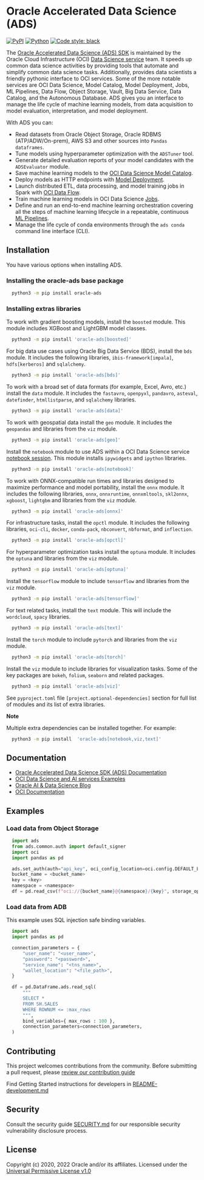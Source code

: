 # Oracle Accelerated Data Science (ADS)

[![PyPI](https://img.shields.io/pypi/v/oracle-ads.svg?style=for-the-badge&logo=pypi&logoColor=white)](https://pypi.org/project/oracle-ads/) [![Python](https://img.shields.io/pypi/pyversions/oracle-ads.svg?style=for-the-badge&logo=pypi&logoColor=white)](https://pypi.org/project/oracle-ads/) [![Code style: black](https://img.shields.io/badge/code%20style-black-000000.svg?style=for-the-badge&logo=pypi&logoColor=white)](https://github.com/ambv/black)


The [Oracle Accelerated Data Science (ADS) SDK](https://accelerated-data-science.readthedocs.io/en/latest/index.html) is maintained by the Oracle Cloud Infrastructure (OCI) [Data Science service](https://docs.oracle.com/en-us/iaas/data-science/using/data-science.htm) team. It speeds up common data science activities by providing tools that automate and simplify common data science tasks. Additionally, provides data scientists a friendly pythonic interface to OCI services. Some of the more notable services are OCI Data Science, Model Catalog, Model Deployment, Jobs, ML Pipelines, Data Flow, Object Storage, Vault, Big Data Service, Data Catalog, and the Autonomous Database. ADS gives you an interface to manage the life cycle of machine learning models, from data acquisition to model evaluation, interpretation, and model deployment.

With ADS you can:

- Read datasets from Oracle Object Storage, Oracle RDBMS (ATP/ADW/On-prem), AWS S3 and other sources into `Pandas dataframes`.
- Tune models using hyperparameter optimization with the `ADSTuner` tool.
- Generate detailed evaluation reports of your model candidates with the `ADSEvaluator` module.
- Save machine learning models to the [OCI Data Science Model Catalog](https://docs.oracle.com/en-us/iaas/data-science/using/models-about.htm).
- Deploy models as HTTP endpoints with [Model Deployment](https://docs.oracle.com/en-us/iaas/data-science/using/model-dep-about.htm).
- Launch distributed ETL, data processing, and model training jobs in Spark with [OCI Data Flow](https://docs.oracle.com/en-us/iaas/data-flow/using/home.htm).
- Train machine learning models in OCI Data Science [Jobs](https://docs.oracle.com/en-us/iaas/data-science/using/jobs-about.htm).
- Define and run an end-to-end machine learning orchestration covering all the steps of machine learning lifecycle in a repeatable, continuous [ML Pipelines](https://accelerated-data-science.readthedocs.io/en/latest/user_guide/pipeline/overview.html#).
- Manage the life cycle of conda environments through the `ads conda` command line interface (CLI).

## Installation

You have various options when installing ADS.

### Installing the oracle-ads base package

```bash
  python3 -m pip install oracle-ads
```

### Installing extras libraries

To work with gradient boosting models, install the `boosted` module. This module includes XGBoost and LightGBM model classes.

```bash
  python3 -m pip install 'oracle-ads[boosted]'
```

For big data use cases using Oracle Big Data Service (BDS), install the `bds` module. It includes the following libraries, `ibis-framework[impala]`, `hdfs[kerberos]` and `sqlalchemy`.

```bash
  python3 -m pip install 'oracle-ads[bds]'
```

To work with a broad set of data formats (for example, Excel, Avro, etc.) install the `data` module. It includes the `fastavro`, `openpyxl`, `pandavro`, `asteval`, `datefinder`, `htmllistparse`, and `sqlalchemy` libraries.

```bash
  python3 -m pip install 'oracle-ads[data]'
```

To work with geospatial data install the `geo` module. It includes the `geopandas` and libraries from the `viz` module.

```bash
  python3 -m pip install 'oracle-ads[geo]'
```

Install the `notebook` module to use ADS within a OCI Data Science service [notebook session](https://docs.oracle.com/en-us/iaas/data-science/using/manage-notebook-sessions.htm). This module installs `ipywidgets` and `ipython` libraries.

```bash
  python3 -m pip install 'oracle-ads[notebook]'
```

To work with ONNX-compatible run times and libraries designed to maximize performance and model portability, install the `onnx` module. It includes the following libraries, `onnx`, `onnxruntime`, `onnxmltools`, `skl2onnx`, `xgboost`, `lightgbm` and libraries from the `viz` module.

```bash
  python3 -m pip install 'oracle-ads[onnx]'
```

For infrastructure tasks, install the `opctl` module. It includes the following libraries, `oci-cli`, `docker`, `conda-pack`, `nbconvert`, `nbformat`, and `inflection`.

```bash
  python3 -m pip install 'oracle-ads[opctl]'
```

For hyperparameter optimization tasks install the `optuna` module. It includes the `optuna` and libraries from the `viz` module.

```bash
  python3 -m pip install 'oracle-ads[optuna]'
```

Install the `tensorflow` module to include `tensorflow` and libraries from the `viz` module.

```bash
  python3 -m pip install 'oracle-ads[tensorflow]'
```

For text related tasks, install the `text` module. This will include the `wordcloud`, `spacy` libraries.

```bash
  python3 -m pip install 'oracle-ads[text]'
```

Install the `torch` module to include `pytorch` and libraries from the `viz` module.

```bash
  python3 -m pip install 'oracle-ads[torch]'
```

Install the `viz` module to include libraries for visualization tasks. Some of the key packages are `bokeh`, `folium`, `seaborn` and related packages.

```bash
  python3 -m pip install 'oracle-ads[viz]'
```

See `pyproject.toml` file `[project.optional-dependencies]` section for full list of modules and its list of extra libraries.

**Note**

Multiple extra dependencies can be installed together. For example:

```bash
  python3 -m pip install  'oracle-ads[notebook,viz,text]'
```

## Documentation

  - [Oracle Accelerated Data Science SDK (ADS) Documentation](https://accelerated-data-science.readthedocs.io/en/latest/index.html)
  - [OCI Data Science and AI services Examples](https://github.com/oracle/oci-data-science-ai-samples)
  - [Oracle AI & Data Science Blog](https://blogs.oracle.com/ai-and-datascience/)
  - [OCI Documentation](https://docs.oracle.com/en-us/iaas/data-science/using/data-science.htm)

## Examples

### Load data from Object Storage

```python
  import ads
  from ads.common.auth import default_signer
  import oci
  import pandas as pd

  ads.set_auth(auth="api_key", oci_config_location=oci.config.DEFAULT_LOCATION, profile="DEFAULT")
  bucket_name = <bucket_name>
  key = <key>
  namespace = <namespace>
  df = pd.read_csv(f"oci://{bucket_name}@{namespace}/{key}", storage_options=default_signer())
```

### Load data from ADB

This example uses SQL injection safe binding variables.

```python
  import ads
  import pandas as pd

  connection_parameters = {
      "user_name": "<user_name>",
      "password": "<password>",
      "service_name": "<tns_name>",
      "wallet_location": "<file_path>",
  }

  df = pd.DataFrame.ads.read_sql(
      """
      SELECT *
      FROM SH.SALES
      WHERE ROWNUM <= :max_rows
      """,
      bind_variables={ max_rows : 100 },
      connection_parameters=connection_parameters,
  )
```

## Contributing

This project welcomes contributions from the community. Before submitting a pull request, please [review our contribution guide](./CONTRIBUTING.md)

Find Getting Started instructions for developers in [README-development.md](https://github.com/oracle/accelerated-data-science/blob/main/README-development.md)

## Security

Consult the security guide [SECURITY.md](https://github.com/oracle/accelerated-data-science/blob/main/SECURITY.md) for our responsible security vulnerability disclosure process.

## License

Copyright (c) 2020, 2022 Oracle and/or its affiliates. Licensed under the [Universal Permissive License v1.0](https://oss.oracle.com/licenses/upl/)
